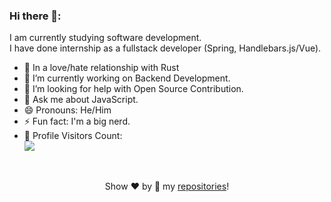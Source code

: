 ### Hi there 👋:
I am currently studying software development.<br/>
I have done internship as a fullstack developer (Spring, Handlebars.js/Vue).<br/>

- 🧡 In a love/hate relationship with Rust
- 🔭 I’m currently working on Backend Development.
- 🤔 I’m looking for help with Open Source Contribution.
- 💬 Ask me about JavaScript.
- 😄 Pronouns: He/Him
- ⚡ Fun fact: I'm a big nerd.
- 🎢 Profile Visitors Count:  
![](https://visitor-badge.glitch.me/badge?page_id=felkr.felkr)

<br/>


<div align="center">
  
Show ❤️ by 🌟 my [repositories](https://github.com/felkr?tab=repositories)!

</div>
